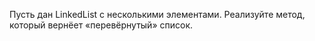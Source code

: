 Пусть дан LinkedList с несколькими элементами. Реализуйте метод, который вернёет «перевёрнутый» список.
